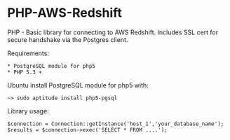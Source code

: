PHP-AWS-Redshift
================

PHP - Basic library for connecting to AWS Redshift. Includes SSL cert for secure handshake via the Postgres client.


Requirements:

    * PostgreSQL module for php5
    * PHP 5.3 +

Ubuntu install PostgreSQL module for php5 with:

    ~> sudo aptitude install php5-pgsql
  
Library usage:

    $connection = Connection::getInstance('host_1','your_database_name');
    $results = $connection->exec('SELECT * FROM ....');

